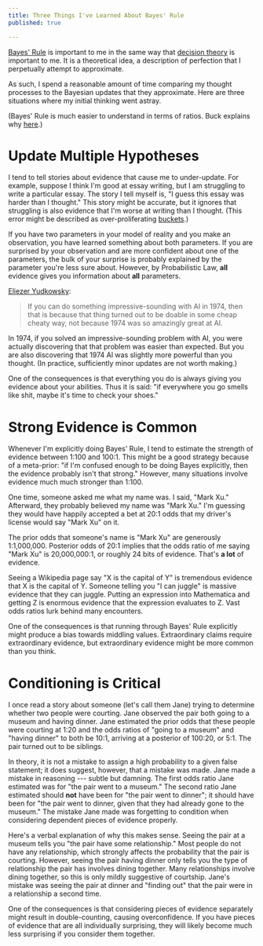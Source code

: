 ```yaml
---
title: Three Things I've Learned About Bayes' Rule
published: true

---
```


[Bayes' Rule](https://arbital.com/p/bayes_rule/) is important to me in the same way that [decision theory](https://plato.stanford.edu/entries/decision-theory/) is important to me. It is a theoretical idea, a description of perfection that I perpetually attempt to approximate.

As such, I spend a reasonable amount of time comparing my thought processes to the Bayesian updates that they approximate. Here are three situations where my initial thinking went astray.

(Bayes' Rule is much easier to understand in terms of ratios. Buck explains why [here](http://shlegeris.com/2019/12/01/bayes).)

# Update Multiple Hypotheses

I tend to tell stories about evidence that cause me to under-update. For example, suppose I think I'm good at essay writing, but I am struggling to write a particular essay. The story I tell myself is, "I guess this essay was harder than I thought." This story might be accurate, but it ignores that struggling is also evidence that I'm worse at writing than I thought. (This error might be described as over-proliferating [buckets](https://www.lesswrong.com/posts/EEv9JeuY5xfuDDSgF/flinching-away-from-truth-is-often-about-protecting-the).)

If you have two parameters in your model of reality and you make an observation, you have learned something about both parameters. If you are surprised by your observation and are more confident about one of the parameters, the bulk of your surprise is probably explained by the parameter you're less sure about. However, by Probabilistic Law, **all** evidence gives you information about **all** parameters. 

[Eliezer Yudkowsky](https://www.lesswrong.com/posts/BEtzRE2M5m9YEAQpX/there-s-no-fire-alarm-for-artificial-general-intelligence):

> If you can do something impressive-sounding with AI in 1974, then that is because that thing turned out to be doable in some cheap cheaty way, not because 1974 was so amazingly great at AI.

In 1974, if you solved an impressive-sounding problem with AI, you were actually discovering that that problem was easier than expected. But you are also discovering that 1974 AI was slightly more powerful than you thought. (In practice, sufficiently minor updates are not worth making.)

One of the consequences is that everything you do is always giving you evidence about your abilities. Thus it is said: "if everywhere you go smells like shit, maybe it's time to check your shoes."

# Strong Evidence is Common

Whenever I'm explicitly doing Bayes' Rule, I tend to estimate the strength of evidence between 1:100 and 100:1. This might be a good strategy because of a meta-prior: "if I'm confused enough to be doing Bayes explicitly, then the evidence probably isn't that strong." However, many situations involve evidence much much stronger than 1:100. 

One time, someone asked me what my name was. I said, "Mark Xu." Afterward, they probably believed my name was "Mark Xu." I'm guessing they would have happily accepted a bet at 20:1 odds that my driver's license would say "Mark Xu" on it.

The prior odds that someone's name is "Mark Xu" are generously 1:1,000,000. Posterior odds of 20:1 implies that the odds ratio of me saying "Mark Xu" is 20,000,000:1, or roughly 24 bits of evidence. That's **a lot** of evidence.

Seeing a Wikipedia page say "X is the capital of Y" is tremendous evidence that X is the capital of Y. Someone telling you "I can juggle" is massive evidence that they can juggle. Putting an expression into Mathematica and getting Z is enormous evidence that the expression evaluates to Z. Vast odds ratios lurk behind many encounters.

One of the consequences is that running through Bayes' Rule explicitly might produce a bias towards middling values. Extraordinary claims require extraordinary evidence, but extraordinary evidence might be more common than you think.

# Conditioning is Critical

I once read a story about someone (let's call them Jane) trying to determine whether two people were courting. Jane observed the pair both going to a museum and having dinner. Jane estimated the prior odds that these people were courting at 1:20 and the odds ratios of "going to a museum" and "having dinner" to both be 10:1, arriving at a posterior of 100:20, or 5:1. The pair turned out to be siblings.

In theory, it is not a mistake to assign a high probability to a given false statement; it does suggest, however, that a mistake was made. Jane made a mistake in reasoning --- subtle but damning. The first odds ratio Jane estimated was for "the pair went to a museum." The second ratio Jane estimated should **not** have been for "the pair went to dinner"; it should have been for "the pair went to dinner, given that they had already gone to the museum." The mistake Jane made was forgetting to condition when considering dependent pieces of evidence properly.

Here's a verbal explanation of why this makes sense. Seeing the pair at a museum tells you "the pair have some relationship." Most people do not have any relationship, which strongly affects the probability that the pair is courting. However, seeing the pair having dinner only tells you the type of relationship the pair has involves dining together. Many relationships involve dining together, so this is only mildly suggestive of courtship. Jane's mistake was seeing the pair at dinner and "finding out" that the pair were in a relationship a second time.

One of the consequences is that considering pieces of evidence separately might result in double-counting, causing overconfidence. If you have pieces of evidence that are all individually surprising, they will likely become much less surprising if you consider them together.